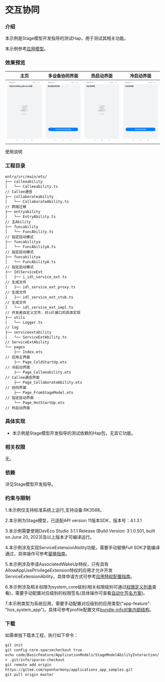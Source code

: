 # 交互协同

### 介绍

本示例是Stage模型开发指导的测试Hap，用于测试其相关功能。

本示例参考[应用模型](https://gitee.com/openharmony/docs/tree/master/zh-cn/application-dev/application-models)。 

### 效果预览

|主页|多设备协同界面| 热启动界面                                                  |冷启动界面|
|--------------------------------|--------------------------------|--------------------------------|--------------------------------|
|![主页](screenshot/主页.png)| ![协同页面](screenshot/协同页面.png) | ![热启动界面](screenshot/热启动界面.png) | ![冷启动界面](screenshot/冷启动界面.png) |

使用说明



### 工程目录
```
entry/src/main/ets/
├── calleeability
│   └── Calleeability.ts												// Callee通信
├── collaborateability
│   └── CollaborateAbility.ts											// 跨端迁移
├── entryability
│   └── EntryAbility.ts													// 主Ability
├── funcability
│   └── FuncAbility.ts												   	// 指定启动模式
├── funcabilitya
│   └── FuncAbilityA.ts												    // 指定启动模式
├── funcabilitya
│   └── FuncAbilityA.ts												    // 指定启动模式
├── IdlServiceExt
│   ├── i_idl_service_ext.ts											// 生成文件
│   ├── idl_service_ext_proxy.ts										// 生成文件
│   ├── idl_service_ext_stub.ts											// 生成文件
│   └── idl_service_ext_impl.ts											// 开发者自定义文件，对idl接口的具体实现
├── utils
│   └── Logger.ts												        // log
├── serviceextability
│   └── ServiceExtAbility.ts										   	// ServiceExtAbility
└── pages
    ├── Index.ets														// 应用主界面
    ├── Page_ColdStartUp.ets											// 冷启动界面
    ├── Page_Calleeability.ets											// Callee通信界面
    ├── Page_CollaborateAbility.ets										// 协同界面
    ├── Page_FromStageModel.ets											// 指定启动界面
    └── Page_HotStartUp.ets											    // 热启动界面

```
### 具体实现

* 本示例是Stage模型开发指导的测试依赖的Hap包，无其它功能。


### 相关权限

无。

### 依赖

详见Stage模型开发指导。

### 约束与限制

1.本示例仅支持标准系统上运行,支持设备:RK3568。

2.本示例为Stage模型，已适配API version 11版本SDK，版本号：4.1.3.1

3.本示例需要使用DevEco Studio 3.1.1 Release (Build Version: 3.1.0.501, built on June 20, 2023)及以上版本才可编译运行。

4.本示例涉及实现ServiceExtensionAbility功能，需要手动替换Full SDK才能编译通过，具体操作可参考[替换指南](https://gitee.com/openharmony/docs/blob/master/zh-cn/application-dev/faqs/full-sdk-switch-guide.md)。

5.本示例涉及申请AssociatedWakeUp特权，只有具有AllowAppUsePrivilegeExtension特权的应用才允许开发ServiceExtensionAbility，具体申请方式可参考[应用特权配置指南](https://gitee.com/openharmony/docs/blob/master/zh-cn/device-dev/subsystems/subsys-app-privilege-config-guide.md)。

6.本示例涉及相关权限为system_core级别(相关权限级别可通过[权限定义列表](https://gitee.com/openharmony/docs/blob/master/zh-cn/application-dev/security/AccessToken/permissions-for-system-apps.md)查看)，需要手动配置对应级别的权限签名(具体操作可查看[自动化签名方案](https://docs.openharmony.cn/pages/v4.0/zh-cn/application-dev/security/hapsigntool-overview.md/))。

7.本示例类型为系统应用，需要手动配置对应级别的应用类型("app-feature": "hos_system_app")。具体可参考profile配置文件[bundle-info对象内部结构](https://gitee.com/openharmony/docs/blob/eb73c9e9dcdd421131f33bb8ed6ddc030881d06f/zh-cn/application-dev/security/app-provision-structure.md#bundle-info对象内部结构)。

### 下载

如需单独下载本工程，执行如下命令：

```
git init
git config core.sparsecheckout true
echo code/BasicFeature/ApplicationModels/StageModelAbilityInteraction/ > .git/info/sparse-checkout
git remote add origin https://gitee.com/openharmony/applications_app_samples.git
git pull origin master
```
